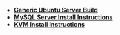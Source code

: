 - [**Generic Ubuntu Server Build**](/ubuntu/server_build)
- [**MySQL Server Install Instructions**](/ubuntu/package_install/mysql_install)
- [**KVM Install Instructions**](/ubuntu/package_install/kvm_install)

